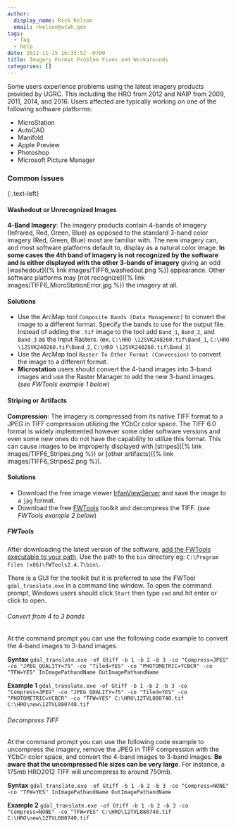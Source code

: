 ```yaml
---
author:
  display_name: Rick Kelson
  email: rkelson@utah.gov
tags:
  - faq
  - help
date: 2012-11-15 16:33:52 -0700
title: Imagery Format Problem Fixes and Workarounds
categories: []
---
```

Some users experience problems using the latest imagery products provided by UGRC. This including the HRO from 2012 and NAIP from 2009, 2011, 2014, and 2016. Users affected are typically working on one of the following software platforms:

- MicroStation
- AutoCAD
- Manifold
- Apple Preview
- Photoshop
- Microsoft Picture Manager

### Common Issues
{:.text-left}

#### Washedout or Unrecognized Images

**4-Band Imagery**: The imagery products contain 4-bands of imagery (Infrared, Red, Green, Blue) as opposed to the standard 3-band color imagery (Red, Green, Blue) most are familiar with. The new imagery can, and most software platforms default to, display as a natural color image. **In some cases the 4th band of imagery is not recognized by the software and is either displayed with the other 3-bands of imagery** giving an odd [washedout]({% link images/TIFF6_washedout.png %}) appearance. Other software platforms may [not recognize]({% link images/TIFF6_MicroStationError.jpg %}) the imagery at all.

#### Solutions

- Use the ArcMap tool `Composite Bands (Data Management)` to convert the image to a different format. Specify the bands to use for the output file. Instead of adding the `.tif` image to the tool add `Band_1`, `Band_2`, and `Band_3` as the Input Rasters. (ex. `C:\HRO \12SVK240260.tif\Band_1`, `C:\HRO \12SVK240260.tif\Band_2`, `C:\HRO \12SVK240260.tif\Band_3`)
- Use the ArcMap tool `Raster To Other Format (Conversion)` to convert the image to a different format.
- **Microstation** users should convert the 4-band images into 3-band images and use the Raster Manager to add the new 3-band images. (_see FWTools example 1 below_)

#### Striping or Artifacts

**Compression**: The imagery is compressed from its native TIFF format to a JPEG in TIFF compression utilizing the YCbCr color space. The TIFF 6.0 format is widely implemented however some older software versions and even some new ones do not have the capability to utilize this format. This can cause images to be improperly displayed with [stripes]({% link images/TIFF6_Stripes.png %}) or [other artifacts]({% link images/TIFF6_Stripes2.png %}).

#### Solutions

- Download the free image viewer [IrfanViewServer](http://www.irfanview.com) and save the image to a `jpg` format.
- Download the free [FWTools](http://fwtools.maptools.org) toolkit and decompress the TIFF. (_see FWTools example 2 below_)

##### FWTools

After downloading the latest version of the software, [add the FWTools executable to your path](https://www.computerhope.com/issues/ch000549.htm). Use the path to the `bin` directory eg: `C:\Program Files (x86)\FWTools2.4.7\bin\`.

There is a GUI for the toolkit but it is preferred to use the FWTool `gdal_translate.exe` in a command line window. To open the command prompt, Windows users should click `Start` then type `cmd` and hit enter or click to open.

###### Convert from 4 to 3 bands

At the command prompt you can use the following code example to convert the 4-band images to 3-band images.

**Syntax** `gdal_translate.exe -of Gtiff -b 1 -b 2 -b 3 -co "Compress=JPEG" -co "JPEG_QUALITY=75" -co "Tiled=YES" -co "PHOTOMETRIC=YCBCR" -co "TFW=YES" InImagePathandName OutImagePathandName`

 **Example 1** `gdal_translate.exe -of Gtiff -b 1 -b 2 -b 3 -co "Compress=JPEG" -co "JPEG_QUALITY=75" -co "Tiled=YES" -co "PHOTOMETRIC=YCBCR" -co "TFW=YES" C:\HRO\12TVL080740.tif C:\HRO\new\12TVL080740.tif`

###### Decompress TIFF

At the command prompt you can use the following code example to uncompress the imagery, remove the JPEG in TIFF compression with the YCbCr color space, and convert the 4-band images to 3-band images. **Be aware that the uncompressed file sizes can be very large**. For instance, a 175mb HRO2012 TIFF will uncompress to around 750mb.

**Syntax** `gdal_translate.exe -of Gtiff -b 1 -b 2 -b 3 -co "Compress=NONE" -co "TFW=YES" InImagePathandName OutImagePathandName`

**Example 2** `gdal_translate.exe -of Gtiff -b 1 -b 2 -b 3 -co "Compress=NONE" -co "TFW=YES" C:\HRO\12TVL080740.tif C:\HRO\new\12TVL080740.tif`
